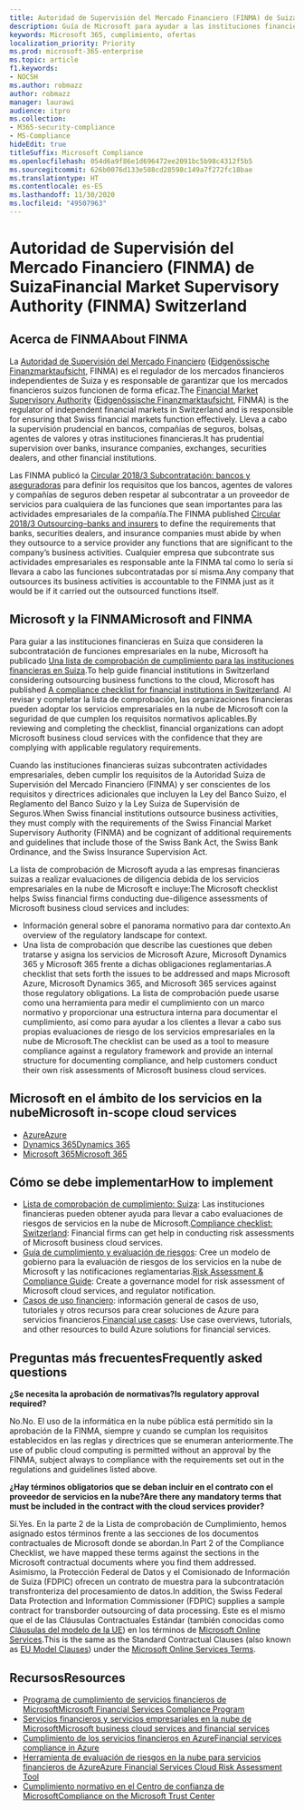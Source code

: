 ```yaml
---
title: Autoridad de Supervisión del Mercado Financiero (FINMA) de Suiza
description: Guía de Microsoft para ayudar a las instituciones financieras de Suiza con la adopción de la nube.
keywords: Microsoft 365, cumplimiento, ofertas
localization_priority: Priority
ms.prod: microsoft-365-enterprise
ms.topic: article
f1.keywords:
- NOCSH
ms.author: robmazz
author: robmazz
manager: laurawi
audience: itpro
ms.collection:
- M365-security-compliance
- MS-Compliance
hideEdit: true
titleSuffix: Microsoft Compliance
ms.openlocfilehash: 054d6a9f86e1d696472ee2091bc5b98c4312f5b5
ms.sourcegitcommit: 626b0076d133e588cd28598c149a7f272fc18bae
ms.translationtype: HT
ms.contentlocale: es-ES
ms.lasthandoff: 11/30/2020
ms.locfileid: "49507963"
---
```

# <a name="financial-market-supervisory-authority-finma-switzerland"></a><span data-ttu-id="637b0-104">Autoridad de Supervisión del Mercado Financiero (FINMA) de Suiza</span><span class="sxs-lookup"><span data-stu-id="637b0-104">Financial Market Supervisory Authority (FINMA) Switzerland</span></span>

## <a name="about-finma"></a><span data-ttu-id="637b0-105">Acerca de FINMA</span><span class="sxs-lookup"><span data-stu-id="637b0-105">About FINMA</span></span>

<span data-ttu-id="637b0-106">La [Autoridad de Supervisión del Mercado Financiero](https://www.finma.ch/en) ([Eidgenössische Finanzmarktaufsicht](https://www.finma.ch/de/), FINMA) es el regulador de los mercados financieros independientes de Suiza y es responsable de garantizar que los mercados financieros suizos funcionen de forma eficaz.</span><span class="sxs-lookup"><span data-stu-id="637b0-106">The [Financial Market Supervisory Authority](https://www.finma.ch/en) ([Eidgenössische Finanzmarktaufsicht](https://www.finma.ch/de/), FINMA) is the regulator of independent financial markets in Switzerland and is responsible for ensuring that Swiss financial markets function effectively.</span></span> <span data-ttu-id="637b0-107">Lleva a cabo la supervisión prudencial en bancos, compañías de seguros, bolsas, agentes de valores y otras instituciones financieras.</span><span class="sxs-lookup"><span data-stu-id="637b0-107">It has prudential supervision over banks, insurance companies, exchanges, securities dealers, and other financial institutions.</span></span>

<span data-ttu-id="637b0-108">Las FINMA publicó la [Circular 2018/3 Subcontratación: bancos y aseguradoras](https://www.finma.ch/en/~/media/finma/dokumente/rundschreiben-archiv/2018/rs-18-03/finma-rs-2018-03---20170921.pdf?la=en) para definir los requisitos que los bancos, agentes de valores y compañías de seguros deben respetar al subcontratar a un proveedor de servicios para cualquiera de las funciones que sean importantes para las actividades empresariales de la compañía.</span><span class="sxs-lookup"><span data-stu-id="637b0-108">The FINMA published [Circular 2018/3 Outsourcing–banks and insurers](https://www.finma.ch/en/~/media/finma/dokumente/rundschreiben-archiv/2018/rs-18-03/finma-rs-2018-03---20170921.pdf?la=en) to define the requirements that banks, securities dealers, and insurance companies must abide by when they outsource to a service provider any functions that are significant to the company’s business activities.</span></span> <span data-ttu-id="637b0-109">Cualquier empresa que subcontrate sus actividades empresariales es responsable ante la FINMA tal como lo sería si llevara a cabo las funciones subcontratadas por sí misma.</span><span class="sxs-lookup"><span data-stu-id="637b0-109">Any company that outsources its business activities is accountable to the FINMA just as it would be if it carried out the outsourced functions itself.</span></span>

## <a name="microsoft-and-finma"></a><span data-ttu-id="637b0-110">Microsoft y la FINMA</span><span class="sxs-lookup"><span data-stu-id="637b0-110">Microsoft and FINMA</span></span>

<span data-ttu-id="637b0-111">Para guiar a las instituciones financieras en Suiza que consideren la subcontratación de funciones empresariales en la nube, Microsoft ha publicado [Una lista de comprobación de cumplimiento para las instituciones financieras en Suiza](https://aka.ms/FinServ-Guide-Switzerland).</span><span class="sxs-lookup"><span data-stu-id="637b0-111">To help guide financial institutions in Switzerland considering outsourcing business functions to the cloud, Microsoft has published [A compliance checklist for financial institutions in Switzerland](https://aka.ms/FinServ-Guide-Switzerland).</span></span> <span data-ttu-id="637b0-112">Al revisar y completar la lista de comprobación, las organizaciones financieras pueden adoptar los servicios empresariales en la nube de Microsoft con la seguridad de que cumplen los requisitos normativos aplicables.</span><span class="sxs-lookup"><span data-stu-id="637b0-112">By reviewing and completing the checklist, financial organizations can adopt Microsoft business cloud services with the confidence that they are complying with applicable regulatory requirements.</span></span>

<span data-ttu-id="637b0-113">Cuando las instituciones financieras suizas subcontraten actividades empresariales, deben cumplir los requisitos de la Autoridad Suiza de Supervisión del Mercado Financiero (FINMA) y ser conscientes de los requisitos y directrices adicionales que incluyen la Ley del Banco Suizo, el Reglamento del Banco Suizo y la Ley Suiza de Supervisión de Seguros.</span><span class="sxs-lookup"><span data-stu-id="637b0-113">When Swiss financial institutions outsource business activities, they must comply with the requirements of the Swiss Financial Market Supervisory Authority (FINMA) and be cognizant of additional requirements and guidelines that include those of the Swiss Bank Act, the Swiss Bank Ordinance, and the Swiss Insurance Supervision Act.</span></span>

<span data-ttu-id="637b0-114">La lista de comprobación de Microsoft ayuda a las empresas financieras suizas a realizar evaluaciones de diligencia debida de los servicios empresariales en la nube de Microsoft e incluye:</span><span class="sxs-lookup"><span data-stu-id="637b0-114">The Microsoft checklist helps Swiss financial firms conducting due-diligence assessments of Microsoft business cloud services and includes:</span></span>

- <span data-ttu-id="637b0-115">Información general sobre el panorama normativo para dar contexto.</span><span class="sxs-lookup"><span data-stu-id="637b0-115">An overview of the regulatory landscape for context.</span></span>
- <span data-ttu-id="637b0-116">Una lista de comprobación que describe las cuestiones que deben tratarse y asigna los servicios de Microsoft Azure, Microsoft Dynamics 365 y Microsoft 365 frente a dichas obligaciones reglamentarias.</span><span class="sxs-lookup"><span data-stu-id="637b0-116">A checklist that sets forth the issues to be addressed and maps Microsoft Azure, Microsoft Dynamics 365, and Microsoft 365 services against those regulatory obligations.</span></span> <span data-ttu-id="637b0-117">La lista de comprobación puede usarse como una herramienta para medir el cumplimiento con un marco normativo y proporcionar una estructura interna para documentar el cumplimiento, así como para ayudar a los clientes a llevar a cabo sus propias evaluaciones de riesgo de los servicios empresariales en la nube de Microsoft.</span><span class="sxs-lookup"><span data-stu-id="637b0-117">The checklist can be used as a tool to measure compliance against a regulatory framework and provide an internal structure for documenting compliance, and help customers conduct their own risk assessments of Microsoft business cloud services.</span></span>

## <a name="microsoft-in-scope-cloud-services"></a><span data-ttu-id="637b0-118">Microsoft en el ámbito de los servicios en la nube</span><span class="sxs-lookup"><span data-stu-id="637b0-118">Microsoft in-scope cloud services</span></span>

- [<span data-ttu-id="637b0-119">Azure</span><span class="sxs-lookup"><span data-stu-id="637b0-119">Azure</span></span>](https://aka.ms/AzureCompliance)
- [<span data-ttu-id="637b0-120">Dynamics 365</span><span class="sxs-lookup"><span data-stu-id="637b0-120">Dynamics 365</span></span>](https://aka.ms/d365-compliance-list)
- [<span data-ttu-id="637b0-121">Microsoft 365</span><span class="sxs-lookup"><span data-stu-id="637b0-121">Microsoft 365</span></span>](https://aka.ms/o365-compliance-framework)

## <a name="how-to-implement"></a><span data-ttu-id="637b0-122">Cómo se debe implementar</span><span class="sxs-lookup"><span data-stu-id="637b0-122">How to implement</span></span>

- <span data-ttu-id="637b0-123">[Lista de comprobación de cumplimiento: Suiza](https://aka.ms/FinServ-Guide-Switzerland): Las instituciones financieras pueden obtener ayuda para llevar a cabo evaluaciones de riesgos de servicios en la nube de Microsoft.</span><span class="sxs-lookup"><span data-stu-id="637b0-123">[Compliance checklist: Switzerland](https://aka.ms/FinServ-Guide-Switzerland): Financial firms can get help in conducting risk assessments of Microsoft business cloud services.</span></span>
- <span data-ttu-id="637b0-124">[Guía de cumplimiento y evaluación de riesgos](https://aka.ms/RiskGovernanceGuide): Cree un modelo de gobierno para la evaluación de riesgos de los servicios en la nube de Microsoft y las notificaciones reglamentarias.</span><span class="sxs-lookup"><span data-stu-id="637b0-124">[Risk Assessment & Compliance Guide](https://aka.ms/RiskGovernanceGuide): Create a governance model for risk assessment of Microsoft cloud services, and regulator notification.</span></span>
- <span data-ttu-id="637b0-125">[Casos de uso financiero](https://docs.microsoft.com/azure/industry/financial/): información general de casos de uso, tutoriales y otros recursos para crear soluciones de Azure para servicios financieros.</span><span class="sxs-lookup"><span data-stu-id="637b0-125">[Financial use cases](https://docs.microsoft.com/azure/industry/financial/): Use case overviews, tutorials, and other resources to build Azure solutions for financial services.</span></span>

## <a name="frequently-asked-questions"></a><span data-ttu-id="637b0-126">Preguntas más frecuentes</span><span class="sxs-lookup"><span data-stu-id="637b0-126">Frequently asked questions</span></span>

<span data-ttu-id="637b0-127">**¿Se necesita la aprobación de normativas?**</span><span class="sxs-lookup"><span data-stu-id="637b0-127">**Is regulatory approval required?**</span></span>

<span data-ttu-id="637b0-128">No.</span><span class="sxs-lookup"><span data-stu-id="637b0-128">No.</span></span> <span data-ttu-id="637b0-129">El uso de la informática en la nube pública está permitido sin la aprobación de la FINMA, siempre y cuando se cumplan los requisitos establecidos en las reglas y directrices que se enumeran anteriormente.</span><span class="sxs-lookup"><span data-stu-id="637b0-129">The use of public cloud computing is permitted without an approval by the FINMA, subject always to compliance with the requirements set out in the regulations and guidelines listed above.</span></span>

<span data-ttu-id="637b0-130">**¿Hay términos obligatorios que se deban incluir en el contrato con el proveedor de servicios en la nube?**</span><span class="sxs-lookup"><span data-stu-id="637b0-130">**Are there any mandatory terms that must be included in the contract with the cloud services provider?**</span></span>

<span data-ttu-id="637b0-131">Sí.</span><span class="sxs-lookup"><span data-stu-id="637b0-131">Yes.</span></span> <span data-ttu-id="637b0-132">En la parte 2 de la Lista de comprobación de Cumplimiento, hemos asignado estos términos frente a las secciones de los documentos contractuales de Microsoft donde se abordan.</span><span class="sxs-lookup"><span data-stu-id="637b0-132">In Part 2 of the Compliance Checklist, we have mapped these terms against the sections in the Microsoft contractual documents where you find them addressed.</span></span> <span data-ttu-id="637b0-133">Asimismo, la Protección Federal de Datos y el Comisionado de Información de Suiza (FDPIC) ofrecen un contrato de muestra para la subcontratación transfronteriza del procesamiento de datos.</span><span class="sxs-lookup"><span data-stu-id="637b0-133">In addition, the Swiss Federal Data Protection and Information Commissioner (FDPIC) supplies a sample contract for transborder outsourcing of data processing.</span></span> <span data-ttu-id="637b0-134">Este es el mismo que el de las Cláusulas Contractuales Estándar (también conocidas como [Cláusulas del modelo de la UE](offering-EU-Model-Clauses.md)) en los términos de [Microsoft Online Services](https://aka.ms/Online-Services-Terms).</span><span class="sxs-lookup"><span data-stu-id="637b0-134">This is the same as the Standard Contractual Clauses (also known as [EU Model Clauses](offering-EU-Model-Clauses.md)) under the [Microsoft Online Services Terms](https://aka.ms/Online-Services-Terms).</span></span>

## <a name="resources"></a><span data-ttu-id="637b0-135">Recursos</span><span class="sxs-lookup"><span data-stu-id="637b0-135">Resources</span></span>

- [<span data-ttu-id="637b0-136">Programa de cumplimiento de servicios financieros de Microsoft</span><span class="sxs-lookup"><span data-stu-id="637b0-136">Microsoft Financial Services Compliance Program</span></span>](https://aka.ms/FSCP-Print)
- [<span data-ttu-id="637b0-137">Servicios financieros y servicios empresariales en la nube de Microsoft</span><span class="sxs-lookup"><span data-stu-id="637b0-137">Microsoft business cloud services and financial services</span></span>](https://servicetrust.microsoft.com/viewpage/financialservicesoverview)
- [<span data-ttu-id="637b0-138">Cumplimiento de los servicios financieros en Azure</span><span class="sxs-lookup"><span data-stu-id="637b0-138">Financial services compliance in Azure</span></span>](https://azure.microsoft.com/resources/videos/azurecon-2015-financial-services-compliance-in-azure/)
- [<span data-ttu-id="637b0-139">Herramienta de evaluación de riesgos en la nube para servicios financieros de Azure</span><span class="sxs-lookup"><span data-stu-id="637b0-139">Azure Financial Services Cloud Risk Assessment Tool</span></span>](https://aka.ms/FFIEC-CSDT)
- [<span data-ttu-id="637b0-140">Cumplimiento normativo en el Centro de confianza de Microsoft</span><span class="sxs-lookup"><span data-stu-id="637b0-140">Compliance on the Microsoft Trust Center</span></span>](https://www.microsoft.com/trust-center/compliance/compliance-overview)
